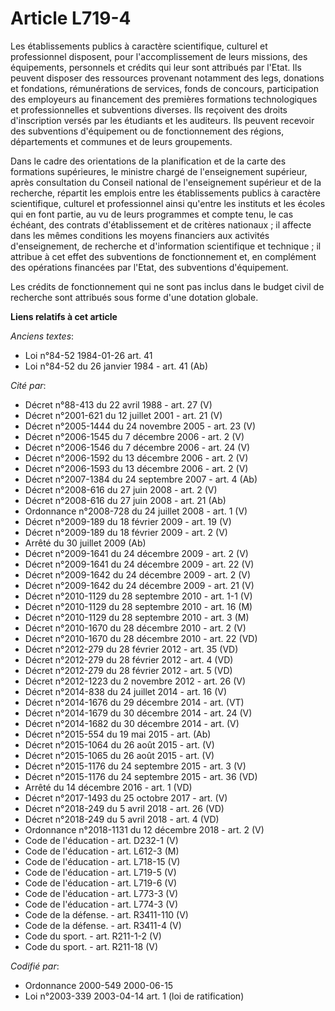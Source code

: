 # Article L719-4

Les établissements publics à caractère scientifique, culturel et professionnel disposent, pour l'accomplissement de leurs
missions, des équipements, personnels et crédits qui leur sont attribués par l'Etat. Ils peuvent disposer des ressources
provenant notamment des legs, donations et fondations, rémunérations de services, fonds de concours, participation des
employeurs au financement des premières formations technologiques et professionnelles et subventions diverses. Ils reçoivent
des droits d'inscription versés par les étudiants et les auditeurs. Ils peuvent recevoir des subventions d'équipement ou de
fonctionnement des régions, départements et communes et de leurs groupements.

Dans le cadre des orientations de la planification et de la carte des formations supérieures, le ministre chargé de
l'enseignement supérieur, après consultation du Conseil national de l'enseignement supérieur et de la recherche, répartit les
emplois entre les établissements publics à caractère scientifique, culturel et professionnel ainsi qu'entre les instituts et
les écoles qui en font partie, au vu de leurs programmes et compte tenu, le cas échéant, des contrats d'établissement et de
critères nationaux ; il affecte dans les mêmes conditions les moyens financiers aux activités d'enseignement, de recherche et
d'information scientifique et technique ; il attribue à cet effet des subventions de fonctionnement et, en complément des
opérations financées par l'Etat, des subventions d'équipement.

Les crédits de fonctionnement qui ne sont pas inclus dans le budget civil de recherche sont attribués sous forme d'une
dotation globale.

**Liens relatifs à cet article**

_Anciens textes_:

  - Loi n°84-52 1984-01-26 art. 41
  - Loi n°84-52 du 26 janvier 1984 - art. 41 (Ab)

_Cité par_:

  - Décret n°88-413 du 22 avril 1988 - art. 27 (V)
  - Décret n°2001-621 du 12 juillet 2001 - art. 21 (V)
  - Décret n°2005-1444 du 24 novembre 2005 - art. 23 (V)
  - Décret n°2006-1545 du 7 décembre 2006 - art. 2 (V)
  - Décret n°2006-1546 du 7 décembre 2006 - art. 24 (V)
  - Décret n°2006-1592 du 13 décembre 2006 - art. 2 (V)
  - Décret n°2006-1593 du 13 décembre 2006 - art. 2 (V)
  - Décret n°2007-1384 du 24 septembre 2007 - art. 4 (Ab)
  - Décret n°2008-616 du 27 juin 2008 - art. 2 (V)
  - Décret n°2008-616 du 27 juin 2008 - art. 21 (Ab)
  - Ordonnance n°2008-728 du 24 juillet 2008 - art. 1 (V)
  - Décret n°2009-189 du 18 février 2009 - art. 19 (V)
  - Décret n°2009-189 du 18 février 2009 - art. 2 (V)
  - Arrêté du 30 juillet 2009 (Ab)
  - Décret n°2009-1641 du 24 décembre 2009 - art. 2 (V)
  - Décret n°2009-1641 du 24 décembre 2009 - art. 22 (V)
  - Décret n°2009-1642 du 24 décembre 2009 - art. 2 (V)
  - Décret n°2009-1642 du 24 décembre 2009 - art. 21 (V)
  - Décret n°2010-1129 du 28 septembre 2010 - art. 1-1 (V)
  - Décret n°2010-1129 du 28 septembre 2010 - art. 16 (M)
  - Décret n°2010-1129 du 28 septembre 2010 - art. 3 (M)
  - Décret n°2010-1670 du 28 décembre 2010 - art. 2 (V)
  - Décret n°2010-1670 du 28 décembre 2010 - art. 22 (VD)
  - Décret n°2012-279 du 28 février 2012 - art. 35 (VD)
  - Décret n°2012-279 du 28 février 2012 - art. 4 (VD)
  - Décret n°2012-279 du 28 février 2012 - art. 5 (VD)
  - Décret n°2012-1223 du 2 novembre 2012 - art. 26 (V)
  - Décret n°2014-838 du 24 juillet 2014 - art. 16 (V)
  - Décret n°2014-1676 du 29 décembre 2014 - art. (VT)
  - Décret n°2014-1679 du 30 décembre 2014 - art. 24 (V)
  - Décret n°2014-1682 du 30 décembre 2014 - art. (V)
  - Décret n°2015-554 du 19 mai 2015 - art. (Ab)
  - Décret n°2015-1064 du 26 août 2015 - art. (V)
  - Décret n°2015-1065 du 26 août 2015 - art. (V)
  - Décret n°2015-1176 du 24 septembre 2015 - art. 3 (V)
  - Décret n°2015-1176 du 24 septembre 2015 - art. 36 (VD)
  - Arrêté du 14 décembre 2016 - art. 1 (VD)
  - Décret n°2017-1493 du 25 octobre 2017 - art. (V)
  - Décret n°2018-249 du 5 avril 2018 - art. 26 (VD)
  - Décret n°2018-249 du 5 avril 2018 - art. 4 (VD)
  - Ordonnance n°2018-1131 du 12 décembre 2018 - art. 2 (V)
  - Code de l'éducation - art. D232-1 (V)
  - Code de l'éducation - art. L612-3 (M)
  - Code de l'éducation - art. L718-15 (V)
  - Code de l'éducation - art. L719-5 (V)
  - Code de l'éducation - art. L719-6 (V)
  - Code de l'éducation - art. L773-3 (V)
  - Code de l'éducation - art. L774-3 (V)
  - Code de la défense. - art. R3411-110 (V)
  - Code de la défense. - art. R3411-4 (V)
  - Code du sport. - art. R211-1-2 (V)
  - Code du sport. - art. R211-18 (V)

_Codifié par_:

  - Ordonnance 2000-549 2000-06-15
  - Loi n°2003-339 2003-04-14 art. 1 (loi de ratification)
